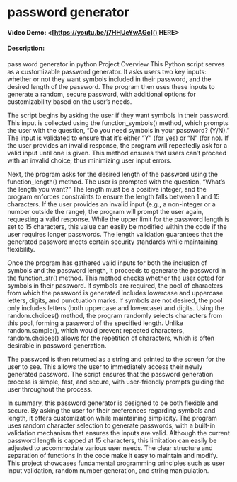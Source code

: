 # password generator
#### Video Demo:  <[https://youtu.be/j7HHUeYwAGc]() HERE>
#### Description:
pass word generator in python
Project Overview
This Python script serves as a customizable password generator. It asks users two key inputs: whether or not they want symbols included in their password, and the desired length of the password. The program then uses these inputs to generate a random, secure password, with additional options for customizability based on the user’s needs.

The script begins by asking the user if they want symbols in their password. This input is collected using the function_symbols() method, which prompts the user with the question, “Do you need symbols in your password? (Y/N).” The input is validated to ensure that it’s either “Y” (for yes) or “N” (for no). If the user provides an invalid response, the program will repeatedly ask for a valid input until one is given. This method ensures that users can’t proceed with an invalid choice, thus minimizing user input errors.

Next, the program asks for the desired length of the password using the function_length() method. The user is prompted with the question, “What’s the length you want?” The length must be a positive integer, and the program enforces constraints to ensure the length falls between 1 and 15 characters. If the user provides an invalid input (e.g., a non-integer or a number outside the range), the program will prompt the user again, requesting a valid response. While the upper limit for the password length is set to 15 characters, this value can easily be modified within the code if the user requires longer passwords. The length validation guarantees that the generated password meets certain security standards while maintaining flexibility.

Once the program has gathered valid inputs for both the inclusion of symbols and the password length, it proceeds to generate the password in the function_str() method. This method checks whether the user opted for symbols in their password. If symbols are required, the pool of characters from which the password is generated includes lowercase and uppercase letters, digits, and punctuation marks. If symbols are not desired, the pool only includes letters (both uppercase and lowercase) and digits. Using the random.choices() method, the program randomly selects characters from this pool, forming a password of the specified length. Unlike random.sample(), which would prevent repeated characters, random.choices() allows for the repetition of characters, which is often desirable in password generation.

The password is then returned as a string and printed to the screen for the user to see. This allows the user to immediately access their newly generated password. The script ensures that the password generation process is simple, fast, and secure, with user-friendly prompts guiding the user throughout the process.

In summary, this password generator is designed to be both flexible and secure. By asking the user for their preferences regarding symbols and length, it offers customization while maintaining simplicity. The program uses random character selection to generate passwords, with a built-in validation mechanism that ensures the inputs are valid. Although the current password length is capped at 15 characters, this limitation can easily be adjusted to accommodate various user needs. The clear structure and separation of functions in the code make it easy to maintain and modify. This project showcases fundamental programming principles such as user input validation, random number generation, and string manipulation.
